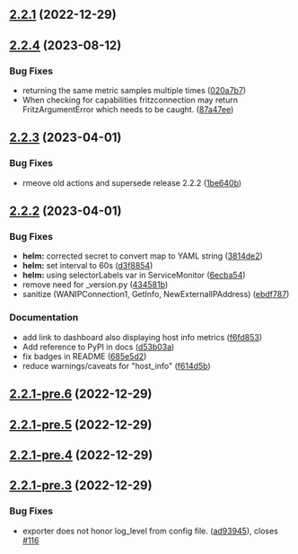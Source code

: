 ## [2.2.1](https://github.com/pdreker/fritz_exporter/compare/v2.2.1-pre.6...v2.2.1) (2022-12-29)



## [2.2.4](https://github.com/pdreker/fritz_exporter/compare/v2.2.3...v2.2.4) (2023-08-12)


### Bug Fixes

* returning the same metric samples multiple times ([020a7b7](https://github.com/pdreker/fritz_exporter/commit/020a7b78e893bd03778f67e43e37b94cc02aad92))
* When checking for capabilities fritzconnection may return FritzArgumentError which needs to be caught. ([87a47ee](https://github.com/pdreker/fritz_exporter/commit/87a47ee5fcf19e9cdb186f89c8230c443b07ccce))

## [2.2.3](https://github.com/pdreker/fritz_exporter/compare/v2.2.2...v2.2.3) (2023-04-01)


### Bug Fixes

* rmeove old actions and supersede release 2.2.2 ([1be640b](https://github.com/pdreker/fritz_exporter/commit/1be640b3a692a1402c1c4f85a3db6297b034fe01))

## [2.2.2](https://github.com/pdreker/fritz_exporter/compare/v2.2.1...v2.2.2) (2023-04-01)


### Bug Fixes

* **helm:** corrected secret to convert map to YAML string ([3814de2](https://github.com/pdreker/fritz_exporter/commit/3814de2b727670537f77a9cab36e786755a58ec5))
* **helm:** set interval to 60s ([d3f8854](https://github.com/pdreker/fritz_exporter/commit/d3f8854f5d423be8692ebf14b1413b11e647af20))
* **helm:** using selectorLabels var in ServiceMonitor ([6ecba54](https://github.com/pdreker/fritz_exporter/commit/6ecba54276e9cffbe1b20afc311d9240878adf55))
* remove need for _version.py ([434581b](https://github.com/pdreker/fritz_exporter/commit/434581ba027fd62d09b097af6c2f4fa813f294a5))
* sanitize (WANIPConnection1, GetInfo, NewExternalIPAddress) ([ebdf787](https://github.com/pdreker/fritz_exporter/commit/ebdf7874b0d3660b184e4d31342580c5114d564d))


### Documentation

* add link to dashboard also displaying host info metrics ([f6fd853](https://github.com/pdreker/fritz_exporter/commit/f6fd85381b4db79c436d5c8b0ff8f8e537ffea21))
* Add reference to PyPI in docs ([d53b03a](https://github.com/pdreker/fritz_exporter/commit/d53b03aa1fee864f3f8d539b90b933d7c2c5e5a8))
* fix badges in README ([685e5d2](https://github.com/pdreker/fritz_exporter/commit/685e5d20085c80d435fa232390593b7ec507d146))
* reduce warnings/caveats for "host_info" ([f614d5b](https://github.com/pdreker/fritz_exporter/commit/f614d5bd0db2ed8abd8f2782be079965e11a304e))

## [2.2.1-pre.6](https://github.com/pdreker/fritz_exporter/compare/v2.2.1-pre.5...v2.2.1-pre.6) (2022-12-29)



## [2.2.1-pre.5](https://github.com/pdreker/fritz_exporter/compare/v2.2.1-pre.4...v2.2.1-pre.5) (2022-12-29)



## [2.2.1-pre.4](https://github.com/pdreker/fritz_exporter/compare/v2.2.1-pre.3...v2.2.1-pre.4) (2022-12-29)



## [2.2.1-pre.3](https://github.com/pdreker/fritz_exporter/compare/v2.2.1-pre.2...v2.2.1-pre.3) (2022-12-29)


### Bug Fixes

* exporter does not honor log_level from config file. ([ad93945](https://github.com/pdreker/fritz_exporter/commit/ad93945eac60c780044946999d79735d0399d0f0)), closes [#116](https://github.com/pdreker/fritz_exporter/issues/116)
